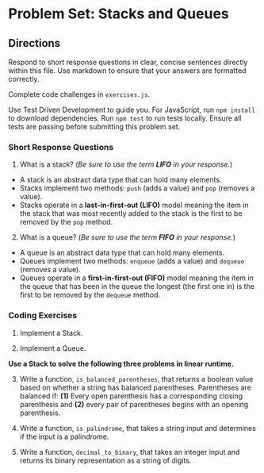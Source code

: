 # Problem Set: Stacks and Queues

## Directions
Respond to short response questions in clear, concise sentences directly within this file. Use markdown to ensure that your answers are formatted correctly.

Complete code challenges in `exercises.js`. 

Use Test Driven Development to guide you. For JavaScript, run `npm install` to download dependencies. Run `npm test` to run tests locally. Ensure all tests are passing before submitting this problem set.

### Short Response Questions
1. What is a stack? (_Be sure to use the term **LIFO** in your response._)

* A stack is an abstract data type that can hold many elements.
* Stacks implement two methods: `push` (adds a value) and `pop` (removes a value). 
* Stacks operate in a **last-in-first-out (LIFO)** model meaning the item in the stack that was most recently added to the stack is the first to be removed by the `pop` method.

2. What is a queue? (_Be sure to use the term **FIFO** in your response._)

* A queue is an abstract data type that can hold many elements.
* Queues implement two methods: `enqueue` (adds a value) and `dequeue` (removes a value). 
* Queues operate in a **first-in-first-out (FIFO)** model meaning the item in the queue that has been in the queue the longest (the first one in) is the first to be removed by the `dequeue` method.

### Coding Exercises

1. Implement a Stack.

2. Implement a Queue.

**Use a Stack to solve the following three problems in linear runtime.**

3. Write a function, `is_balanced_parentheses`, that returns a boolean value based on whether a string has balanced parentheses. Parentheses are balanced if: **(1)** Every open parenthesis has a corresponding closing parenthesis and **(2)** every pair of parentheses begins with an opening parenthesis.

4. Write a function, `is_palindrome`, that takes a string input and determines if the input is a palindrome.

5. Write a function, `decimal_to_binary`, that takes an integer input and returns its binary representation as a string of digits.
